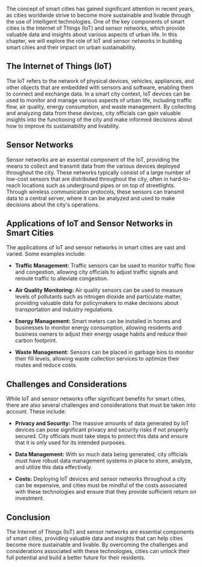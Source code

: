 



The concept of smart cities has gained significant attention in recent years, as cities worldwide strive to become more sustainable and livable through the use of intelligent technologies. One of the key components of smart cities is the Internet of Things (IoT) and sensor networks, which provide valuable data and insights about various aspects of urban life. In this chapter, we will explore the role of IoT and sensor networks in building smart cities and their impact on urban sustainability.

The Internet of Things (IoT)
----------------------------

The IoT refers to the network of physical devices, vehicles, appliances, and other objects that are embedded with sensors and software, enabling them to connect and exchange data. In a smart city context, IoT devices can be used to monitor and manage various aspects of urban life, including traffic flow, air quality, energy consumption, and waste management. By collecting and analyzing data from these devices, city officials can gain valuable insights into the functioning of the city and make informed decisions about how to improve its sustainability and livability.

Sensor Networks
---------------

Sensor networks are an essential component of the IoT, providing the means to collect and transmit data from the various devices deployed throughout the city. These networks typically consist of a large number of low-cost sensors that are distributed throughout the city, often in hard-to-reach locations such as underground pipes or on top of streetlights. Through wireless communication protocols, these sensors can transmit data to a central server, where it can be analyzed and used to make decisions about the city's operations.

Applications of IoT and Sensor Networks in Smart Cities
-------------------------------------------------------

The applications of IoT and sensor networks in smart cities are vast and varied. Some examples include:

* **Traffic Management:** Traffic sensors can be used to monitor traffic flow and congestion, allowing city officials to adjust traffic signals and reroute traffic to alleviate congestion.

* **Air Quality Monitoring:** Air quality sensors can be used to measure levels of pollutants such as nitrogen dioxide and particulate matter, providing valuable data for policymakers to make decisions about transportation and industry regulations.

* **Energy Management:** Smart meters can be installed in homes and businesses to monitor energy consumption, allowing residents and business owners to adjust their energy usage habits and reduce their carbon footprint.

* **Waste Management:** Sensors can be placed in garbage bins to monitor their fill levels, allowing waste collection services to optimize their routes and reduce costs.

Challenges and Considerations
-----------------------------

While IoT and sensor networks offer significant benefits for smart cities, there are also several challenges and considerations that must be taken into account. These include:

* **Privacy and Security:** The massive amounts of data generated by IoT devices can pose significant privacy and security risks if not properly secured. City officials must take steps to protect this data and ensure that it is only used for its intended purposes.

* **Data Management:** With so much data being generated, city officials must have robust data management systems in place to store, analyze, and utilize this data effectively.

* **Costs:** Deploying IoT devices and sensor networks throughout a city can be expensive, and cities must be mindful of the costs associated with these technologies and ensure that they provide sufficient return on investment.

Conclusion
----------

The Internet of Things (IoT) and sensor networks are essential components of smart cities, providing valuable data and insights that can help cities become more sustainable and livable. By overcoming the challenges and considerations associated with these technologies, cities can unlock their full potential and build a better future for their residents.
